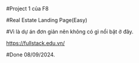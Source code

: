 #Project 1 của F8

#Real Estate Landing Page(Easy)

#Vì là dự án đơn giản nên không có gì nổi bật ở đây.

https://fullstack.edu.vn/

#Done 08/09/2024.
